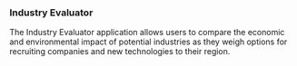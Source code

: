 ### Industry Evaluator

The Industry Evaluator application allows users to compare the economic and environmental impact of potential industries as they weigh options for recruiting companies and new technologies to their region.  
